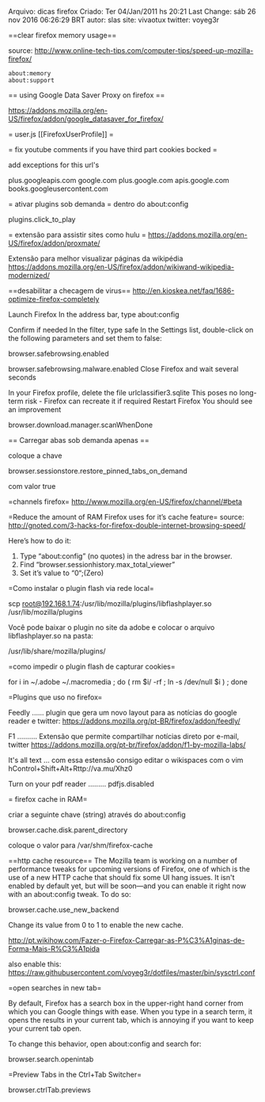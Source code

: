 Arquivo: dicas firefox
Criado: Ter 04/Jan/2011 hs 20:21
Last Change: sáb 26 nov 2016 06:26:29 BRT
autor: slas
site: vivaotux
twitter: voyeg3r

==clear firefox memory usage==

source: http://www.online-tech-tips.com/computer-tips/speed-up-mozilla-firefox/

    about:memory
    about:support
    
== using Google Data Saver Proxy on firefox ==

https://addons.mozilla.org/en-US/firefox/addon/google_datasaver_for_firefox/

= user.js [[FirefoxUserProfile]] =

= fix youtube comments if you have third part cookies bocked =

add exceptions for this url's

  plus.googleapis.com
  google.com
  plus.google.com
  apis.google.com
  books.googleusercontent.com

= ativar plugins sob demanda =
dentro do about:config

  plugins.click_to_play

= extensão para assistir sites como hulu =
https://addons.mozilla.org/en-US/firefox/addon/proxmate/

Extensão para melhor visualizar páginas da wikipédia
https://addons.mozilla.org/en-US/firefox/addon/wikiwand-wikipedia-modernized/

==desabilitar a checagem de virus==
http://en.kioskea.net/faq/1686-optimize-firefox-completely

  Launch Firefox
  In the address bar, type about:config

  Confirm if needed
  In the filter, type safe
  In the Settings list, double-click on the following parameters and set them to false:

  browser.safebrowsing.enabled

  browser.safebrowsing.malware.enabled
  Close Firefox and wait several seconds

  In your Firefox profile, delete the file urlclassifier3.sqlite
  This poses no long-term risk - Firefox can recreate it if required
  Restart Firefox
  You should see an improvement

  browser.download.manager.scanWhenDone

== Carregar abas sob demanda apenas ==

coloque a chave

  browser.sessionstore.restore_pinned_tabs_on_demand

com valor true

=channels firefox=
http://www.mozilla.org/en-US/firefox/channel/#beta

=Reduce the amount of RAM Firefox uses for it’s cache feature=
source: http://gnoted.com/3-hacks-for-firefox-double-internet-browsing-speed/

Here’s how to do it:
1. Type “about:config” (no quotes) in the adress bar in the browser.
2. Find “browser.sessionhistory.max_total_viewer”
3. Set it’s value to “0“;(Zero)

=Como instalar o plugin flash via rede local=

scp root@192.168.1.74:/usr/lib/mozilla/plugins/libflashplayer.so /usr/lib/mozilla/plugins

Você pode baixar o plugin no site da adobe e colocar o arquivo
libflashplayer.so na pasta:

  /usr/lib/share/mozilla/plugins/

=como impedir o plugin flash de capturar cookies=

for i in ~/.adobe ~/.macromedia ; do ( rm $i/ -rf ; ln -s /dev/null $i ) ; done


=Plugins que uso no firefox=

  Feedly ...... plugin que gera um novo layout para as notícias do google reader
  e twitter: https://addons.mozilla.org/pt-BR/firefox/addon/feedly/

  F1 .......... Extensão que permite compartilhar notícias direto por e-mail, twitter
  https://addons.mozilla.org/pt-br/firefox/addon/f1-by-mozilla-labs/

  It's all text ... com essa estensão consigo editar o wikispaces com o vim
  hControl+Shift+Alt+Rttp://va.mu/Xhz0

  Turn on your pdf reader ......... pdfjs.disabled


= firefox cache in RAM=

criar a seguinte chave (string) através do about:config

browser.cache.disk.parent_directory

coloque o valor para /var/shm/firefox-cache

==http cache resource==
The Mozilla team is working on a number of performance tweaks for upcoming versions of Firefox, one of which is the use of a new HTTP cache that should fix some UI hang issues. It isn't enabled by default yet, but will be soon—and you can enable it right now with an about:config tweak. To do so:

  browser.cache.use_new_backend

Change its value from 0 to 1 to enable the new cache.



http://pt.wikihow.com/Fazer-o-Firefox-Carregar-as-P%C3%A1ginas-de-Forma-Mais-R%C3%A1pida

also enable this:
https://raw.githubusercontent.com/voyeg3r/dotfiles/master/bin/sysctrl.conf

=open searches in new tab=

By default, Firefox has a search box in the upper-right hand corner from which you can Google things with ease. When you type in a search term, it opens the results in your current tab, which is annoying if you want to keep your current tab open.

To change this behavior, open about:config and search for:

  browser.search.openintab

=Preview Tabs in the Ctrl+Tab Switcher=

  browser.ctrlTab.previews

